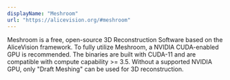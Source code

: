 ```yaml
---
displayName: "Meshroom"
url: "https://alicevision.org/#meshroom"
---
```


Meshroom is a free, open-source 3D Reconstruction Software based on the AliceVision framework.  To fully utilize Meshroom, a NVIDIA CUDA-enabled GPU is recommended. The binaries are built with CUDA-11  and are compatible with compute capability >= 3.5. Without a  supported NVIDIA GPU, only "Draft Meshing" can be used for 3D  reconstruction.              